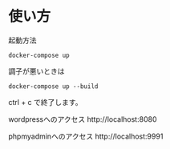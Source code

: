 
# 使い方

起動方法

```
docker-compose up
```

調子が悪いときは

```
docker-compose up --build

```


ctrl + c で終了します。


wordpressへのアクセス
http://localhost:8080

phpmyadminへのアクセス
http://localhost:9991





